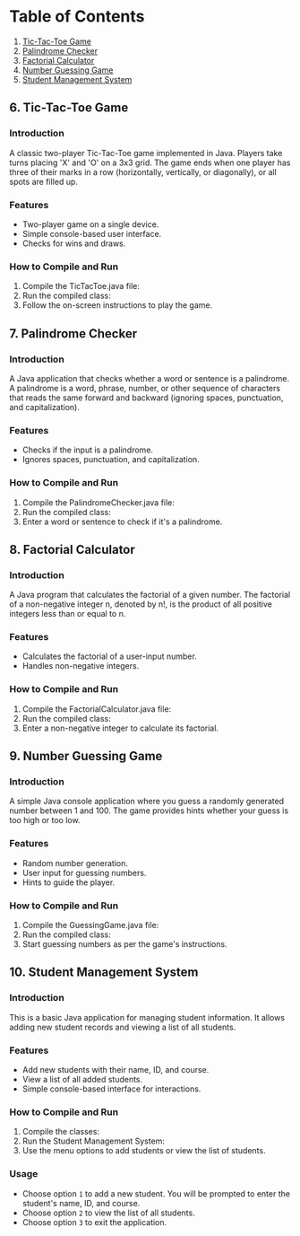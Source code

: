 # Table of Contents
1. [Tic-Tac-Toe Game](#6-tic-tac-toe-game)
2. [Palindrome Checker](#7-palindrome-checker)
3. [Factorial Calculator](#8-factorial-calculator)
4. [Number Guessing Game](#9-number-guessing-game)
5. [Student Management System](#10-student-management-system)

## 6. Tic-Tac-Toe Game
### Introduction
A classic two-player Tic-Tac-Toe game implemented in Java. Players take turns placing 'X' and 'O' on a 3x3 grid. The game ends when one player has three of their marks in a row (horizontally, vertically, or diagonally), or all spots are filled up.

### Features
- Two-player game on a single device.
- Simple console-based user interface.
- Checks for wins and draws.

### How to Compile and Run
1. Compile the TicTacToe.java file:
2. Run the compiled class:
3. Follow the on-screen instructions to play the game.

## 7. Palindrome Checker
### Introduction
A Java application that checks whether a word or sentence is a palindrome. A palindrome is a word, phrase, number, or other sequence of characters that reads the same forward and backward (ignoring spaces, punctuation, and capitalization).

### Features
- Checks if the input is a palindrome.
- Ignores spaces, punctuation, and capitalization.

### How to Compile and Run
1. Compile the PalindromeChecker.java file:
2. Run the compiled class:
3. Enter a word or sentence to check if it's a palindrome.

## 8. Factorial Calculator
### Introduction
A Java program that calculates the factorial of a given number. The factorial of a non-negative integer n, denoted by n!, is the product of all positive integers less than or equal to n.

### Features
- Calculates the factorial of a user-input number.
- Handles non-negative integers.

### How to Compile and Run
1. Compile the FactorialCalculator.java file:
2. Run the compiled class:
3. Enter a non-negative integer to calculate its factorial.

## 9. Number Guessing Game
### Introduction
A simple Java console application where you guess a randomly generated number between 1 and 100. The game provides hints whether your guess is too high or too low.

### Features
- Random number generation.
- User input for guessing numbers.
- Hints to guide the player.

### How to Compile and Run
1. Compile the GuessingGame.java file:
2. Run the compiled class:
3. Start guessing numbers as per the game's instructions.

## 10. Student Management System
### Introduction
This is a basic Java application for managing student information. It allows adding new student records and viewing a list of all students.

### Features
- Add new students with their name, ID, and course.
- View a list of all added students.
- Simple console-based interface for interactions.

### How to Compile and Run
1. Compile the classes:
2. Run the Student Management System:
3. Use the menu options to add students or view the list of students.

### Usage
- Choose option `1` to add a new student. You will be prompted to enter the student's name, ID, and course.
- Choose option `2` to view the list of all students.
- Choose option `3` to exit the application.
